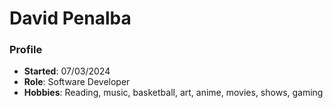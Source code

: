 # David Penalba

### Profile
- **Started**: 07/03/2024
- **Role**: Software Developer
- **Hobbies**: Reading, music, basketball, art, anime, movies, shows, gaming